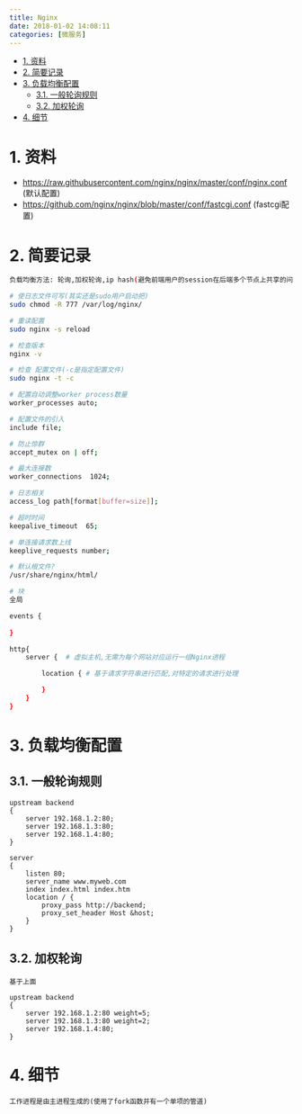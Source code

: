 ```yaml
---
title: Nginx
date: 2018-01-02 14:08:11
categories: [微服务]
---
```



<!-- TOC -->

- [1. 资料](#1-资料)
- [2. 简要记录](#2-简要记录)
- [3. 负载均衡配置](#3-负载均衡配置)
    - [3.1. 一般轮询规则](#31-一般轮询规则)
    - [3.2. 加权轮询](#32-加权轮询)
- [4. 细节](#4-细节)

<!-- /TOC -->


<a id="markdown-1-资料" name="1-资料"></a>
# 1. 资料

* https://raw.githubusercontent.com/nginx/nginx/master/conf/nginx.conf  (默认配置)
* https://github.com/nginx/nginx/blob/master/conf/fastcgi.conf (fastcgi配置)

<a id="markdown-2-简要记录" name="2-简要记录"></a>
# 2. 简要记录
```bash
负载均衡方法: 轮询,加权轮询,ip hash(避免前端用户的session在后端多个节点上共享的问题,问题是不能高可用)

# 使日志文件可写(其实还是sudo用户启动把)
sudo chmod -R 777 /var/log/nginx/

# 重读配置
sudo nginx -s reload

# 检查版本
nginx -v 

# 检查 配置文件(-c是指定配置文件)
sudo nginx -t -c  

# 配置自动调整worker process数量
worker_processes auto;

# 配置文件的引入
include file;

# 防止惊群
accept_mutex on | off;

# 最大连接数
worker_connections  1024;

# 日志相关
access_log path[format[buffer=size]];

# 超时时间
keepalive_timeout  65;

# 单连接请求数上线
keeplive_requests number;

# 默认根文件?
/usr/share/nginx/html/

# 块
全局

events {
    
}

http{
    server {  # 虚拟主机,无需为每个网站对应运行一组Nginx进程

        location { # 基于请求字符串进行匹配,对特定的请求进行处理

        }
    }
}
```

<a id="markdown-3-负载均衡配置" name="3-负载均衡配置"></a>
# 3. 负载均衡配置

<a id="markdown-31-一般轮询规则" name="31-一般轮询规则"></a>
## 3.1. 一般轮询规则

```
upstream backend
{
    server 192.168.1.2:80;
    server 192.168.1.3:80;
    server 192.168.1.4:80;
}

server
{
    listen 80;
    server_name www.myweb.com
    index index.html index.htm
    location / {
        proxy_pass http://backend;
        proxy_set_header Host &host;
    }
}

```


<a id="markdown-32-加权轮询" name="32-加权轮询"></a>
## 3.2. 加权轮询
```
基于上面

upstream backend
{
    server 192.168.1.2:80 weight=5;
    server 192.168.1.3:80 weight=2;
    server 192.168.1.4:80;
}
```



<a id="markdown-4-细节" name="4-细节"></a>
# 4. 细节

```
工作进程是由主进程生成的(使用了fork函数并有一个单项的管道)

```
